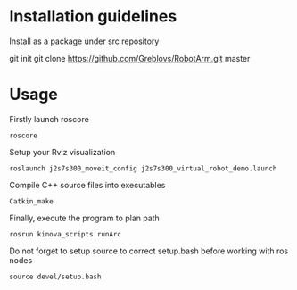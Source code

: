 # Installation guidelines 
Install as a package under src repository 

git init 
git clone https://github.com/Greblovs/RobotArm.git master

# Usage 
Firstly launch roscore 
```
roscore
```

Setup your Rviz visualization
```
roslaunch j2s7s300_moveit_config j2s7s300_virtual_robot_demo.launch
```
Compile C++ source files into executables
```
Catkin_make 
```
Finally, execute the program to plan path 
```
rosrun kinova_scripts runArc 
```
Do not forget to setup source to correct setup.bash before working with ros nodes 
```
source devel/setup.bash
```
